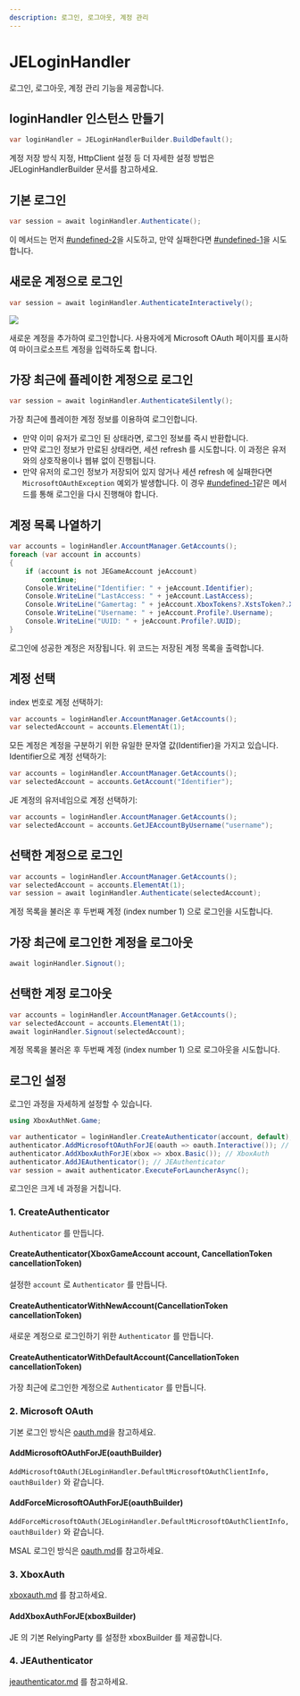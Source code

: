 ```yaml
---
description: 로그인, 로그아웃, 계정 관리
---
```


# JELoginHandler

로그인, 로그아웃, 계정 관리 기능을 제공합니다.

## loginHandler 인스턴스 만들기

```csharp
var loginHandler = JELoginHandlerBuilder.BuildDefault();
```

계정 저장 방식 지정, HttpClient 설정 등 더 자세한 설정 방법은 JELoginHandlerBuilder 문서를 참고하세요.

## 기본 로그인

```csharp
var session = await loginHandler.Authenticate();
```

이 메서드는 먼저 [#undefined-2](jeloginhandler.md#undefined-2 "mention")을 시도하고, 만약 실패한다면 [#undefined-1](jeloginhandler.md#undefined-1 "mention")을 시도합니다.

## 새로운 계정으로 로그인

```csharp
var session = await loginHandler.AuthenticateInteractively();
```

![](https://user-images.githubusercontent.com/17783561/154854388-38c473f1-7860-4a47-bdbe-622de37eef8b.png)

새로운 계정을 추가하여 로그인합니다. 사용자에게 Microsoft OAuth 페이지를 표시하여 마이크로소프트 계정을 입력하도록 합니다.

## 가장 최근에 플레이한 계정으로 로그인

```csharp
var session = await loginHandler.AuthenticateSilently();
```

가장 최근에 플레이한 계정 정보를 이용하여 로그인합니다.&#x20;

* 만약 이미 유저가 로그인 된 상태라면, 로그인 정보를 즉시 반환합니다.&#x20;
* 만약 로그인 정보가 만료된 상태라면, 세션 refresh 를 시도합니다. 이 과정은 유저와의 상호작용이나 웹뷰 없이 진행됩니다.
* 만약 유저의 로그인 정보가 저장되어 있지 않거나 세션 refresh 에 실패한다면 `MicrosoftOAuthException` 예외가 발생합니다. 이 경우 [#undefined-1](jeloginhandler.md#undefined-1 "mention")같은 메서드를 통해 로그인을 다시 진행해야 합니다.&#x20;

## 계정 목록 나열하기

```csharp
var accounts = loginHandler.AccountManager.GetAccounts();
foreach (var account in accounts)
{
    if (account is not JEGameAccount jeAccount)
        continue;
    Console.WriteLine("Identifier: " + jeAccount.Identifier);
    Console.WriteLine("LastAccess: " + jeAccount.LastAccess);
    Console.WriteLine("Gamertag: " + jeAccount.XboxTokens?.XstsToken?.XuiClaims?.Gamertag);
    Console.WriteLine("Username: " + jeAccount.Profile?.Username);
    Console.WriteLine("UUID: " + jeAccount.Profile?.UUID);
}
```

로그인에 성공한 계정은 저장됩니다. 위 코드는 저장된 계정 목록을 출력합니다.

## 계정 선택

index 번호로 계정 선택하기:&#x20;

```csharp
var accounts = loginHandler.AccountManager.GetAccounts();
var selectedAccount = accounts.ElementAt(1);
```

모든 계정은 계정을 구분하기 위한 유일한 문자열 값(Identifier)을 가지고 있습니다. Identifier으로 계정 선택하기:

```csharp
var accounts = loginHandler.AccountManager.GetAccounts();
var selectedAccount = accounts.GetAccount("Identifier");
```

JE 계정의 유저네임으로 계정 선택하기:

```csharp
var accounts = loginHandler.AccountManager.GetAccounts();
var selectedAccount = accounts.GetJEAccountByUsername("username");
```

## 선택한 계정으로 로그인

```csharp
var accounts = loginHandler.AccountManager.GetAccounts();
var selectedAccount = accounts.ElementAt(1);
var session = await loginHandler.Authenticate(selectedAccount);
```

계정 목록을 불러온 후 두번째 계정 (index number 1) 으로 로그인을 시도합니다.

## 가장 최근에 로그인한 계정을 로그아웃

```csharp
await loginHandler.Signout();
```

## 선택한 계정 로그아웃

```csharp
var accounts = loginHandler.AccountManager.GetAccounts();
var selectedAccount = accounts.ElementAt(1);
await loginHandler.Signout(selectedAccount);
```

계정 목록을 불러온 후 두번째 계정 (index number 1) 으로 로그아웃을 시도합니다.

## 로그인 설정

로그인 과정을 자세하게 설정할 수 있습니다.

```csharp
using XboxAuthNet.Game;

var authenticator = loginHandler.CreateAuthenticator(account, default);
authenticator.AddMicrosoftOAuthForJE(oauth => oauth.Interactive()); // Microsoft OAuth
authenticator.AddXboxAuthForJE(xbox => xbox.Basic()); // XboxAuth
authenticator.AddJEAuthenticator(); // JEAuthenticator
var session = await authenticator.ExecuteForLauncherAsync();
```

로그인은 크게 네 과정을 거칩니다.

### 1. CreateAuthenticator

`Authenticator` 를 만듭니다.

#### CreateAuthenticator(XboxGameAccount account, CancellationToken cancellationToken)

설정한 `account` 로 `Authenticator` 를 만듭니다.

#### CreateAuthenticatorWithNewAccount(CancellationToken cancellationToken)

새로운 계정으로 로그인하기 위한 `Authenticator` 를 만듭니다.

#### CreateAuthenticatorWithDefaultAccount(CancellationToken cancellationToken)

가장 최근에 로그인한 계정으로 `Authenticator` 를 만듭니다.

### 2. Microsoft OAuth

기본 로그인 방식은 [oauth.md](../xboxauthnet.game/oauth.md "mention")을 참고하세요.

#### AddMicrosoftOAuthForJE(oauthBuilder)

`AddMicrosoftOAuth(JELoginHandler.DefaultMicrosoftOAuthClientInfo, oauthBuilder)` 와 같습니다.

#### AddForceMicrosoftOAuthForJE(oauthBuilder)

`AddForceMicrosoftOAuth(JELoginHandler.DefaultMicrosoftOAuthClientInfo, oauthBuilder)` 와 같습니다.

MSAL 로그인 방식은 [oauth.md](../xboxauthnet.game.msal/oauth.md "mention")를 참고하세요.

### 3. XboxAuth

[xboxauth.md](../xboxauthnet.game/xboxauth.md "mention") 를 참고하세요.

#### AddXboxAuthForJE(xboxBuilder)

JE 의 기본 RelyingParty 를 설정한 xboxBuilder 를 제공합니다.

### 4. JEAuthenticator

[jeauthenticator.md](jeauthenticator.md "mention") 를 참고하세요.
